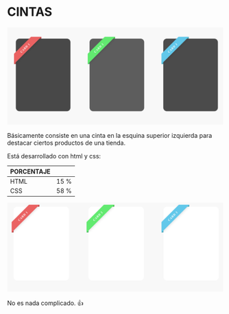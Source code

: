 
# **CINTAS**

![cintas](RIBBON-SHAPE/img/negro.png "cintas")

Básicamente consiste en una cinta en la esquina superior izquierda para destacar ciertos productos de una tienda.

Está desarrollado con html y css:

| PORCENTAJE| |
|---|---|
| HTML | 15 % |
| CSS | 58 % |

![cintas](RIBBON-SHAPE/img/blanco.png "cintas")

No es nada complicado. 👍
